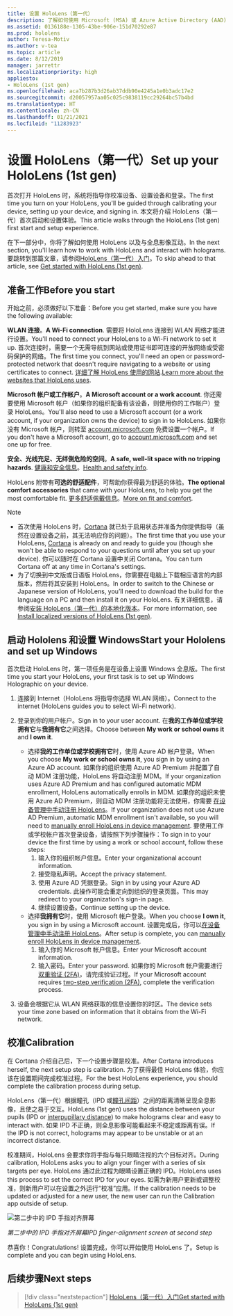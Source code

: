 ```yaml
---
title: 设置 HoloLens（第一代）
description: 了解如何使用 Microsoft (MSA) 或 Azure Active Directory (AAD) 帐户首次通过 Wi-Fi 网络设置 HoloLens（第一代）。
ms.assetid: 0136188e-1305-43be-906e-151d70292e87
ms.prod: hololens
author: Teresa-Motiv
ms.author: v-tea
ms.topic: article
ms.date: 8/12/2019
manager: jarrettr
ms.localizationpriority: high
appliesto:
- HoloLens (1st gen)
ms.openlocfilehash: aca7b287b3d26ab37ddb90e4245a1e0b3adc17e2
ms.sourcegitcommit: d20057957aa05c025c9838119cc29264bc57b4bd
ms.translationtype: HT
ms.contentlocale: zh-CN
ms.lasthandoff: 01/21/2021
ms.locfileid: "11283923"
---
```

# <span data-ttu-id="f3355-103">设置 HoloLens（第一代）</span><span class="sxs-lookup"><span data-stu-id="f3355-103">Set up your HoloLens (1st gen)</span></span>

<span data-ttu-id="f3355-104">首次打开 HoloLens 时，系统将指导你校准设备、设置设备和登录。</span><span class="sxs-lookup"><span data-stu-id="f3355-104">The first time you turn on your HoloLens, you'll be guided through calibrating your device, setting up your device, and signing in.</span></span>  <span data-ttu-id="f3355-105">本文将介绍 HoloLens（第一代）首次启动和设置体验。</span><span class="sxs-lookup"><span data-stu-id="f3355-105">This article walks through the HoloLens (1st gen) first start and setup experience.</span></span>

<span data-ttu-id="f3355-106">在下一部分中，你将了解如何使用 HoloLens 以及与全息影像互动。</span><span class="sxs-lookup"><span data-stu-id="f3355-106">In the next section, you'll learn how to work with HoloLens and interact with holograms.</span></span> <span data-ttu-id="f3355-107">要跳转到那篇文章，请参阅[HoloLens（第一代）入门](hololens1-basic-usage.md)。</span><span class="sxs-lookup"><span data-stu-id="f3355-107">To skip ahead to that article, see [Get started with HoloLens (1st gen)](hololens1-basic-usage.md).</span></span>

## <span data-ttu-id="f3355-108">准备工作</span><span class="sxs-lookup"><span data-stu-id="f3355-108">Before you start</span></span>

<span data-ttu-id="f3355-109">开始之前，必须做好以下准备：</span><span class="sxs-lookup"><span data-stu-id="f3355-109">Before you get started, make sure you have the following available:</span></span>

<span data-ttu-id="f3355-110">**WLAN 连接**。</span><span class="sxs-lookup"><span data-stu-id="f3355-110">**A Wi-Fi connection**.</span></span> <span data-ttu-id="f3355-111">需要将 HoloLens 连接到 WLAN 网络才能进行设置。</span><span class="sxs-lookup"><span data-stu-id="f3355-111">You'll need to connect your HoloLens to a Wi-Fi network to set it up.</span></span> <span data-ttu-id="f3355-112">首次连接时，需要一个无需导航到网站或使用证书即可连接的开放网络或受密码保护的网络。</span><span class="sxs-lookup"><span data-stu-id="f3355-112">The first time you connect, you'll need an open or password-protected network that doesn't require navigating to a website or using certificates to connect.</span></span> <span data-ttu-id="f3355-113">[详细了解 HoloLens 使用的网站](hololens-offline.md).</span><span class="sxs-lookup"><span data-stu-id="f3355-113">[Learn more about the websites that HoloLens uses](hololens-offline.md).</span></span>

<span data-ttu-id="f3355-114">**Microsoft 帐户或工作帐户**。</span><span class="sxs-lookup"><span data-stu-id="f3355-114">**A Microsoft account or a work account**.</span></span> <span data-ttu-id="f3355-115">你还需要使用 Microsoft 帐户（如果你的组织配备有该设备，则使用你的工作帐户）登录 HoloLens。</span><span class="sxs-lookup"><span data-stu-id="f3355-115">You'll also need to use a Microsoft account (or a work account, if your organization owns the device) to sign in to HoloLens.</span></span> <span data-ttu-id="f3355-116">如果你没有 Microsoft 帐户，则转至 [account.microsoft.com](https://account.microsoft.com) 免费设置一个帐户。</span><span class="sxs-lookup"><span data-stu-id="f3355-116">If you don't have a Microsoft account, go to [account.microsoft.com](https://account.microsoft.com) and set one up for free.</span></span>

<span data-ttu-id="f3355-117">**安全、光线充足、无绊倒危险的空间**。</span><span class="sxs-lookup"><span data-stu-id="f3355-117">**A safe, well-lit space with no tripping hazards**.</span></span> <span data-ttu-id="f3355-118">[健康和安全信息](https://go.microsoft.com/fwlink/p/?LinkId=746661)。</span><span class="sxs-lookup"><span data-stu-id="f3355-118">[Health and safety info](https://go.microsoft.com/fwlink/p/?LinkId=746661).</span></span>

<span data-ttu-id="f3355-119">HoloLens 附带有**可选的舒适配件**，可帮助你获得最为舒适的体验。</span><span class="sxs-lookup"><span data-stu-id="f3355-119">**The optional comfort accessories** that came with your HoloLens, to help you get the most comfortable fit.</span></span> <span data-ttu-id="f3355-120">[更多舒适佩戴信息](https://support.microsoft.com/help/12632/hololens-fit-your-hololens)。</span><span class="sxs-lookup"><span data-stu-id="f3355-120">[More on fit and comfort](https://support.microsoft.com/help/12632/hololens-fit-your-hololens).</span></span>

> [!NOTE]
>  
> - <span data-ttu-id="f3355-121">首次使用 HoloLens 时，[Cortana](hololens-cortana.md) 就已处于启用状态并准备为你提供指导（虽然在设置设备之前，其无法响应你的问题）。</span><span class="sxs-lookup"><span data-stu-id="f3355-121">The first time that you use your HoloLens, [Cortana](hololens-cortana.md) is already on and ready to guide you (though she won't be able to respond to your questions until after you set up your device).</span></span> <span data-ttu-id="f3355-122">你可以随时在 Cortana 设置中关闭 Cortana。</span><span class="sxs-lookup"><span data-stu-id="f3355-122">You can turn Cortana off at any time in Cortana's settings.</span></span>
> - <span data-ttu-id="f3355-123">为了切换到中文版或日语版 HoloLens，你需要在电脑上下载相应语言的内部版本，然后将其安装到 HoloLens。</span><span class="sxs-lookup"><span data-stu-id="f3355-123">In order to switch to the Chinese or Japanese version of HoloLens, you’ll need to download the build for the language on a PC and then install it on your HoloLens.</span></span> <span data-ttu-id="f3355-124">有关详细信息，请参阅[安装 HoloLens（第一代）的本地化版本](hololens1-install-localized.md)。</span><span class="sxs-lookup"><span data-stu-id="f3355-124">For more information, see [Install localized versions of HoloLens (1st gen)](hololens1-install-localized.md).</span></span>

## <span data-ttu-id="f3355-125">启动 Hololens 和设置 Windows</span><span class="sxs-lookup"><span data-stu-id="f3355-125">Start your Hololens and set up Windows</span></span>

<span data-ttu-id="f3355-126">首次启动 HoloLens 时，第一项任务是在设备上设置 Windows 全息版。</span><span class="sxs-lookup"><span data-stu-id="f3355-126">The first time you start your HoloLens, your first task is to set up Windows Holographic on your device.</span></span>

1. <span data-ttu-id="f3355-127">连接到 Internet（HoloLens 将指导你选择 WLAN 网络）。</span><span class="sxs-lookup"><span data-stu-id="f3355-127">Connect to the internet (HoloLens guides you to select Wi-Fi network).</span></span>

1. <span data-ttu-id="f3355-128">登录到你的用户帐户。</span><span class="sxs-lookup"><span data-stu-id="f3355-128">Sign in to your user account.</span></span> <span data-ttu-id="f3355-129">在**我的工作单位或学校拥有它**与**我拥有它**之间选择。</span><span class="sxs-lookup"><span data-stu-id="f3355-129">Choose between **My work or school owns it** and **I own it**.</span></span>
    - <span data-ttu-id="f3355-130">选择**我的工作单位或学校拥有它**时，使用 Azure AD 帐户登录。</span><span class="sxs-lookup"><span data-stu-id="f3355-130">When you choose **My work or school owns it**, you sign in by using an Azure AD account.</span></span> <span data-ttu-id="f3355-131">如果你的组织使用 Azure AD Premium 并配置了自动 MDM 注册功能，HoloLens 将自动注册 MDM。</span><span class="sxs-lookup"><span data-stu-id="f3355-131">If your organization uses Azure AD Premium and has configured automatic MDM enrollment, HoloLens automatically enrolls in MDM.</span></span> <span data-ttu-id="f3355-132">如果你的组织未使用 Azure AD Premium，则自动 MDM 注册功能将无法使用，你需要 [在设备管理中手动注册 HoloLens](hololens-enroll-mdm.md#different-ways-to-enroll)。</span><span class="sxs-lookup"><span data-stu-id="f3355-132">If your organization does not use Azure AD Premium, automatic MDM enrollment isn't available, so you will need to [manually enroll HoloLens in device management](hololens-enroll-mdm.md#different-ways-to-enroll).</span></span> <span data-ttu-id="f3355-133">要使用工作或学校帐户首次登录设备，请按照下列步骤操作：</span><span class="sxs-lookup"><span data-stu-id="f3355-133">To sign in to your device the first time by using a work or school account, follow these steps:</span></span>
        1. <span data-ttu-id="f3355-134">输入你的组织帐户信息。</span><span class="sxs-lookup"><span data-stu-id="f3355-134">Enter your organizational account information.</span></span>
        1. <span data-ttu-id="f3355-135">接受隐私声明。</span><span class="sxs-lookup"><span data-stu-id="f3355-135">Accept the privacy statement.</span></span>
        1. <span data-ttu-id="f3355-136">使用 Azure AD 凭据登录。</span><span class="sxs-lookup"><span data-stu-id="f3355-136">Sign in by using your Azure AD credentials.</span></span> <span data-ttu-id="f3355-137">此操作可能会重定向到组织的登录页面。</span><span class="sxs-lookup"><span data-stu-id="f3355-137">This may redirect to your organization's sign-in page.</span></span>
        1. <span data-ttu-id="f3355-138">继续设置设备。</span><span class="sxs-lookup"><span data-stu-id="f3355-138">Continue setting up the device.</span></span>
    - <span data-ttu-id="f3355-139">选择**我拥有它**时，使用 Microsoft 帐户登录。</span><span class="sxs-lookup"><span data-stu-id="f3355-139">When you choose **I own it**, you sign in by using a Microsoft account.</span></span> <span data-ttu-id="f3355-140">设置完成后，你可以[在设备管理中手动注册 HoloLens](hololens-enroll-mdm.md#different-ways-to-enroll)。</span><span class="sxs-lookup"><span data-stu-id="f3355-140">After setup is complete, you can [manually enroll HoloLens in device management](hololens-enroll-mdm.md#different-ways-to-enroll).</span></span>
        1. <span data-ttu-id="f3355-141">输入你的 Microsoft 帐户信息。</span><span class="sxs-lookup"><span data-stu-id="f3355-141">Enter your Microsoft account information.</span></span>
        1. <span data-ttu-id="f3355-142">输入密码。</span><span class="sxs-lookup"><span data-stu-id="f3355-142">Enter your password.</span></span> <span data-ttu-id="f3355-143">如果你的 Microsoft 帐户需要进行[双重验证 (2FA)](https://blogs.technet.microsoft.com/microsoft_blog/2013/04/17/microsoft-account-gets-more-secure/)，请完成验证过程。</span><span class="sxs-lookup"><span data-stu-id="f3355-143">If your Microsoft account requires [two-step verification (2FA)](https://blogs.technet.microsoft.com/microsoft_blog/2013/04/17/microsoft-account-gets-more-secure/), complete the verification process.</span></span>

1. <span data-ttu-id="f3355-144">设备会根据它从 WLAN 网络获取的信息设置你的时区。</span><span class="sxs-lookup"><span data-stu-id="f3355-144">The device sets your time zone based on information that it obtains from the Wi-Fi network.</span></span>

## <span data-ttu-id="f3355-145">校准</span><span class="sxs-lookup"><span data-stu-id="f3355-145">Calibration</span></span>

<span data-ttu-id="f3355-146">在 Cortana 介绍自己后，下一个设置步骤是校准。</span><span class="sxs-lookup"><span data-stu-id="f3355-146">After Cortana introduces herself, the next setup step is calibration.</span></span> <span data-ttu-id="f3355-147">为了获得最佳 HoloLens 体验，你应该在设置期间完成校准过程。</span><span class="sxs-lookup"><span data-stu-id="f3355-147">For the best HoloLens experience, you should complete the calibration process during setup.</span></span>

<span data-ttu-id="f3355-148">HoloLens（第一代）根据瞳孔（IPD 或[瞳孔间距](https://en.wikipedia.org/wiki/Interpupillary_distance)）之间的距离清晰呈现全息影像，且使之易于交互。</span><span class="sxs-lookup"><span data-stu-id="f3355-148">HoloLens (1st gen) uses the distance between your pupils (IPD or [interpupillary distance](https://en.wikipedia.org/wiki/Interpupillary_distance)) to make holograms clear and easy to interact with.</span></span> <span data-ttu-id="f3355-149">如果 IPD 不正确，则全息影像可能看起来不稳定或距离有误。</span><span class="sxs-lookup"><span data-stu-id="f3355-149">If the IPD is not correct, holograms may appear to be unstable or at an incorrect distance.</span></span>

<span data-ttu-id="f3355-150">校准期间，HoloLens 会要求你将手指与每只眼睛注视的六个目标对齐。</span><span class="sxs-lookup"><span data-stu-id="f3355-150">During calibration, HoloLens asks you to align your finger with a series of six targets per eye.</span></span> <span data-ttu-id="f3355-151">HoloLens 通过此过程为眼睛设置正确的 IPD。</span><span class="sxs-lookup"><span data-stu-id="f3355-151">HoloLens uses this process to set the correct IPD for your eyes.</span></span> <span data-ttu-id="f3355-152">如需为新用户更新或调整校准，则新用户可以在设置之外运行“校准”应用。</span><span class="sxs-lookup"><span data-stu-id="f3355-152">If the calibration needs to be updated or adjusted for a new user, the new user can run the Calibration app  outside of setup.</span></span>

![第二步中的 IPD 手指对齐屏幕](./images/ipd-finger-alignment-300px.jpg)

*<span data-ttu-id="f3355-154">第二步中的 IPD 手指对齐屏幕</span><span class="sxs-lookup"><span data-stu-id="f3355-154">IPD finger-alignment screen at second step</span></span>*

<span data-ttu-id="f3355-155">恭喜你！</span><span class="sxs-lookup"><span data-stu-id="f3355-155">Congratulations!</span></span> <span data-ttu-id="f3355-156">设置完成，你可以开始使用 HoloLens 了。</span><span class="sxs-lookup"><span data-stu-id="f3355-156">Setup is complete and you can begin using HoloLens.</span></span>

## <span data-ttu-id="f3355-157">后续步骤</span><span class="sxs-lookup"><span data-stu-id="f3355-157">Next steps</span></span>

> [!div class="nextstepaction"]
> [<span data-ttu-id="f3355-158">HoloLens（第一代）入门</span><span class="sxs-lookup"><span data-stu-id="f3355-158">Get started with HoloLens (1st gen)</span></span>](hololens1-basic-usage.md)
